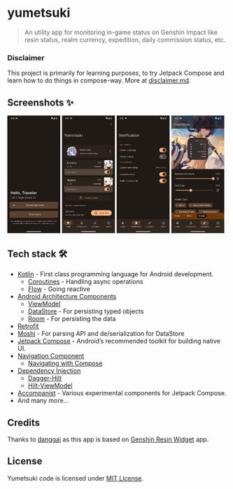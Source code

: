 # yumetsuki

> An utility app for monitoring in-game status on Genshin Impact like resin status, realm currency, expedition, daily commission status, etc.

### Disclaimer
This project is primarily for learning purposes, to try Jetpack Compose and learn how to do things in compose-way. More at [disclaimer.md](disclaimer.md).

## Screenshots ✨

<p align="justify">
    <img width="24%" src="assets/previews/Screenshot1.jpg"/>
    <img width="24%" src="assets/previews/Screenshot2.jpg"/>
    <img width="24%" src="assets/previews/Screenshot3.jpg"/>
    <img width="24%" src="assets/previews/Screenshot4.jpg"/>
</p>


## Tech stack 🛠

- [Kotlin](https://kotlinlang.org/) - First class programming language for Android development.
    - [Coroutines](https://kotlinlang.org/docs/reference/coroutines-overview.html) - Handling async
      operations
    - [Flow](https://kotlinlang.org/docs/flow.html) - Going reactive
- [Android Architecture Components](https://developer.android.com/topic/libraries/architecture)
    - [ViewModel](https://developer.android.com/topic/libraries/architecture/viewmodel)
    - [DataStore](https://developer.android.com/topic/libraries/architecture/datastore) - For
      persisting typed objects
    - [Room](https://developer.android.com/training/data-storage/room) - For persisting the data
- [Retrofit](https://square.github.io/retrofit/)
- [Moshi](https://github.com/square/moshi) - For parsing API and de/serialization for DataStore
- [Jetpack Compose](https://developer.android.com/jetpack/compose) - Android’s recommended toolkit for building native UI.
- [Navigation Component](https://developer.android.com/guide/navigation/navigation-getting-started)
    - [Navigating with Compose](https://developer.android.com/jetpack/compose/navigation)
- [Dependency Injection](https://developer.android.com/training/dependency-injection)
    - [Dagger-Hilt](https://dagger.dev/hilt/)
    - [Hilt-ViewModel](https://developer.android.com/training/dependency-injection/hilt-jetpack)
- [Accompanist](https://chrisbanes.github.io/accompanist/) - Various experimental components for
  Jetpack Compose.
- And many more...

## Credits

Thanks to [danggai](https://github.com/danggai) as this app is based
on [Genshin Resin Widget](https://github.com/danggai/android_genshin_resin_widget) app.

## License

Yumetsuki code is licensed under [MIT License](LICENSE.md).
